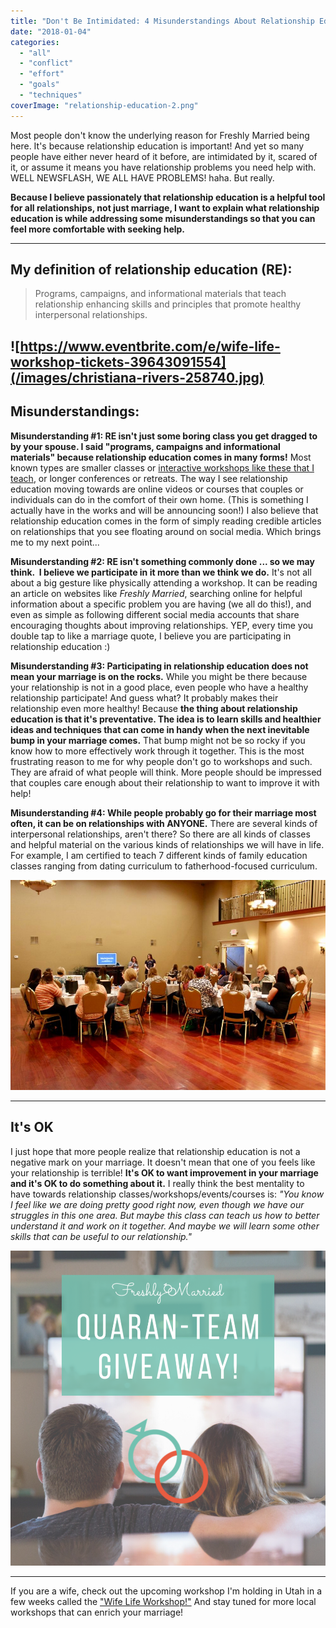 ```yaml
---
title: "Don't Be Intimidated: 4 Misunderstandings About Relationship Education"
date: "2018-01-04"
categories: 
  - "all"
  - "conflict"
  - "effort"
  - "goals"
  - "techniques"
coverImage: "relationship-education-2.png"
---
```


Most people don't know the underlying reason for Freshly Married being here. It's because relationship education is important! And yet so many people have either never heard of it before, are intimidated by it, scared of it, or assume it means you have relationship problems you need help with. WELL NEWSFLASH, WE ALL HAVE PROBLEMS! haha. But really.

**Because I believe passionately that relationship education is a helpful tool for all relationships, not just marriage, I want to explain what relationship education is while addressing some misunderstandings so that you can feel more comfortable with seeking help.**

* * *

## My definition of relationship education (RE):

> Programs, campaigns, and informational materials that teach relationship enhancing skills and principles that promote healthy interpersonal relationships.

## ![https://www.eventbrite.com/e/wife-life-workshop-tickets-39643091554](/images/christiana-rivers-258740.jpg)

## Misunderstandings:

**Misunderstanding #1: RE isn't just some boring class you get dragged to by your spouse. I said "programs, campaigns and informational materials" because relationship education comes in many forms!** Most known types are smaller classes or [interactive workshops like these that I teach](https://freshlymarried.com/events/), or longer conferences or retreats. The way I see relationship education moving towards are online videos or courses that couples or individuals can do in the comfort of their own home. (This is something I actually have in the works and will be announcing soon!) I also believe that relationship education comes in the form of simply reading credible articles on relationships that you see floating around on social media. Which brings me to my next point...

**Misunderstanding #2: RE isn't something commonly done ... so we may think.  I believe we participate in it more than we think we do.** It's not all about a big gesture like physically attending a workshop. It can be reading an article on websites like _Freshly Married_, searching online for helpful information about a specific problem you are having (we all do this!), and even as simple as following different social media accounts that share encouraging thoughts about improving relationships. YEP, every time you double tap to like a marriage quote, I believe you are participating in relationship education :)

**Misunderstanding #3: Participating in relationship education does not mean your marriage is on the rocks.** While you might be there because your relationship is not in a good place, even people who have a healthy relationship participate! And guess what? It probably makes their relationship even more healthy! Because **the thing about relationship education is that it's preventative. The idea is to learn skills and healthier ideas and techniques that can come in handy when the next inevitable bump in your marriage comes.** That bump might not be so rocky if you know how to more effectively work through it together. This is the most frustrating reason to me for why people don't go to workshops and such. They are afraid of what people will think. More people should be impressed that couples care enough about their relationship to want to improve it with help!

**Misunderstanding #4: While people probably go for their marriage most often, it can be on relationships with ANYONE.** There are several kinds of interpersonal relationships, aren't there? So there are all kinds of classes and helpful material on the various kinds of relationships we will have in life. For example, I am certified to teach 7 different kinds of family education classes ranging from dating curriculum to fatherhood-focused curriculum.

![relationship education, why relationship education is important, marriage education, marriage education classes, relationship classes flu shot, relationship flu shot, wife life workshops, preventative relationship education, relationship enhancement](/images/fullsizeoutput_17f3.jpeg)

* * *

## It's OK

I just hope that more people realize that relationship education is not a negative mark on your marriage. It doesn't mean that one of you feels like your relationship is terrible! **It's OK to want improvement in your marriage and it's OK to do something about it.** I really think the best mentality to have towards relationship classes/workshops/events/courses is: _"You know I feel like we are doing pretty good right now, even though we have our struggles in this one area. But maybe this class can teach us how to better understand it and work on it together. And maybe we will learn some other skills that can be useful to our relationship."_

![relationship education, why relationship education is important, marriage education, marriage education classes, relationship classes flu shot, relationship flu shot, wife life workshops, preventative relationship education, relationship enhancement](/images/2.png)

* * *

If you are a wife, check out the upcoming workshop I'm holding in Utah in a few weeks called the ["Wife Life Workshop!"](https://www.eventbrite.com/e/wife-life-workshop-tickets-39643091554) And stay tuned for more local workshops that can enrich your marriage!
